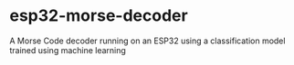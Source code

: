 # esp32-morse-decoder
A Morse Code decoder running on an ESP32 using a classification model trained using machine learning
